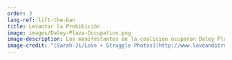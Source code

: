 ```yaml
---
order: 3
lang-ref: lift-the-ban
title: Levantar la Prohibición
image: images/Daley-Plaza-Occupation.png
image-description: Los manifestantes de la coalición ocuparon Daley Plaza en agosto de 2020.
image-credit: "[Sarah-Ji/Love + Struggle Photos](http://www.loveandstrugglephotos.com/)"
---
```

